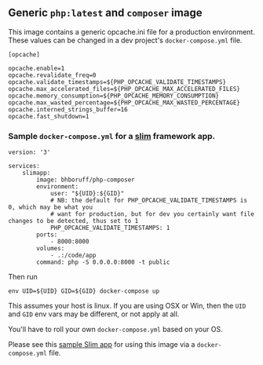 ## Generic `php:latest` and `composer` image

This image contains a generic opcache.ini file for a production environment. These values can be changed in a dev project's
`docker-compose.yml` file.

```
[opcache]

opcache.enable=1
opcache.revalidate_freq=0
opcache.validate_timestamps=${PHP_OPCACHE_VALIDATE_TIMESTAMPS}
opcache.max_accelerated_files=${PHP_OPCACHE_MAX_ACCELERATED_FILES}
opcache.memory_consumption=${PHP_OPCACHE_MEMORY_CONSUMPTION}
opcache.max_wasted_percentage=${PHP_OPCACHE_MAX_WASTED_PERCENTAGE}
opcache.interned_strings_buffer=16
opcache.fast_shutdown=1
```

### Sample `docker-compose.yml` for a [slim](http://www.slimframework.com/) framework app.

```
version: '3'

services:
    slimapp:
        image: bhboruff/php-composer
        environment:
            user: "${UID}:${GID}"
            # NB: the default for PHP_OPCACHE_VALIDATE_TIMESTAMPS is 0, which may be what you
            # want for production, but for dev you certainly want file changes to be detected, thus set to 1
            PHP_OPCACHE_VALIDATE_TIMESTAMPS: 1
        ports:
            - 8000:8000
        volumes:
            - .:/code/app
        command: php -S 0.0.0.0:8000 -t public
```

Then run 

```env UID=${UID} GID=${GID} docker-compose up```

This assumes your host is linux. If you are using OSX or Win, then the `UID` and `GID` env vars may be different, or not apply at all.

You'll have to roll your own `docker-compose.yml` based on your OS.

Please see this [sample Slim app](https://github.com/benjaminboruff/slimsample) for using this image via a `docker-compose.yml` file.